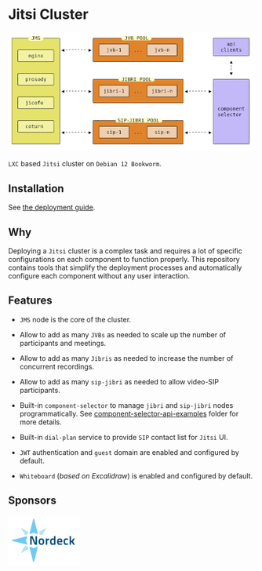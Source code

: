 # Jitsi Cluster

![Jitsi Cluster](/docs/images/jitsi-cluster.png)

`LXC` based `Jitsi` cluster on `Debian 12 Bookworm`.

## Installation

See [the deployment guide](/INSTALL.md).

## Why

Deploying a `Jitsi` cluster is a complex task and requires a lot of specific
configurations on each component to function properly. This repository contains
tools that simplify the deployment processes and automatically configure each
component without any user interaction.

## Features

- `JMS` node is the core of the cluster.

- Allow to add as many `JVBs` as needed to scale up the number of participants
  and meetings.

- Allow to add as many `Jibris` as needed to increase the number of concurrent
  recordings.

- Allow to add as many `sip-jibri` as needed to allow video-SIP participants.

- Built-in `component-selector` to manage `jibri` and `sip-jibri` nodes
  programmatically. See
  [component-selector-api-examples](/docs/component-selector-api-examples)
  folder for more details.

- Built-in `dial-plan` service to provide `SIP` contact list for `Jitsi` UI.

- `JWT` authentication and `guest` domain are enabled and configured by default.

- `Whiteboard` (_based on Excalidraw_) is enabled and configured by default.

## Sponsors

[![Nordeck](/docs/images/nordeck.png)](https://nordeck.net/)
